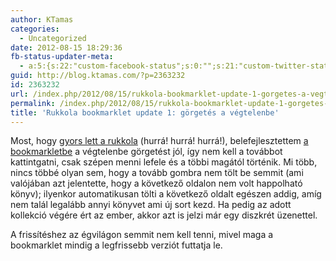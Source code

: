 ```yaml
---
author: KTamas
categories:
  - Uncategorized
date: 2012-08-15 18:29:36
fb-status-updater-meta:
  - a:5:{s:22:"custom-facebook-status";s:0:"";s:21:"custom-twitter-status";s:0:"";s:7:"fb-push";s:1:"1";s:7:"tw-push";s:1:"1";s:4:"push";s:0:"";}
guid: http://blog.ktamas.com/?p=2363232
id: 2363232
url: /index.php/2012/08/15/rukkola-bookmarklet-update-1-gorgetes-a-vegtelenbe/
permalink: /index.php/2012/08/15/rukkola-bookmarklet-update-1-gorgetes-a-vegtelenbe/
title: 'Rukkola bookmarklet update 1: görgetés a végtelenbe'
---
```


Most, hogy [gyors lett a rukkola](http://salata.rukkola.hu/2012/08/14/upgrade/) (hurrá! hurrá! hurrá!), belefejlesztettem [a bookmarkletbe](http://blog.ktamas.com/index.php/2012/08/11/hacking-rukkola-avagy-alternativ-kollekciobongeszes/) a végtelenbe görgetést jól, így nem kell a továbbot kattintgatni, csak szépen menni lefele és a többi magától történik. Mi több, nincs többé olyan sem, hogy a tovább gombra nem tölt be semmit (ami valójában azt jelentette, hogy a következő oldalon nem volt happolható könyv); ilyenkor automatikusan tölti a következő oldalt egészen addig, amíg nem talál legalább annyi könyvet ami új sort kezd. Ha pedig az adott kollekció végére ért az ember, akkor azt is jelzi már egy diszkrét üzenettel.

A frissítéshez az égvilágon semmit nem kell tenni, mivel maga a bookmarklet mindig a legfrissebb verziót futtatja le.
